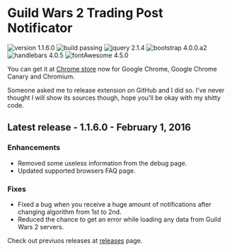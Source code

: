 # Guild Wars 2 Trading Post Notificator
![version 1.1.6.0](https://img.shields.io/badge/version-1.1.6.0-green.svg) ![build passing](https://img.shields.io/badge/build-passing-brightgreen.svg) ![jquery 2.1.4](https://img.shields.io/badge/jquery-2.1.4-blue.svg) ![bootstrap 4.0.0.a2](https://img.shields.io/badge/bootstrap-4.0.0%20alpha%202-blue.svg) ![handlebars 4.0.5](https://img.shields.io/badge/handlebars-4.0.5-blue.svg) ![fontAwesome 4.5.0](https://img.shields.io/badge/font%20awesome-4.5.0-blue.svg)

You can get it at [Chrome store](https://chrome.google.com/webstore/detail/fmfminppfcknlpekeffahpnpfahmhojk) now for Google Chrome, Google Chrome Canary and Chromium.

Someone asked me to release extension on GitHub and I did so. I've never thought I will show its sources though, hope you'll be okay with my shitty code.

## Latest release - 1.1.6.0 - February 1, 2016
### Enhancements
* Removed some useless information from the debug page.
* Updated supported browsers FAQ page.

### Fixes
* Fixed a bug when you receive a huge amount of notifications after changing algorithm from 1st to 2nd. 
* Reduced the chance to get an error while loading any data from Guild Wars 2 servers. 

Check out previuos releases at [releases](https://github.com/terron-kun/tp-notificator/releases) page.
